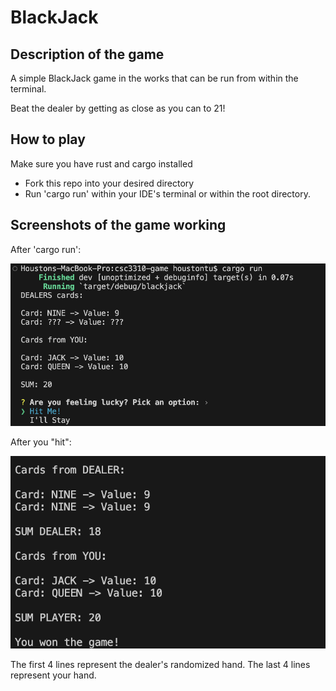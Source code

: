 # BlackJack
## Description of the game
A simple BlackJack game in the works that can be run from within the terminal.

Beat the dealer by getting as close as you can to 21!

## How to play
Make sure you have rust and cargo installed
- Fork this repo into your desired directory
- Run 'cargo run' within your IDE's terminal or within the root directory.
## Screenshots of the game working
After 'cargo run':

![BlackJack start up](image.png)


After you "hit":

![BlackJack winner](image-1.png)

The first 4 lines represent the dealer's randomized hand.
The last 4 lines represent your hand.
